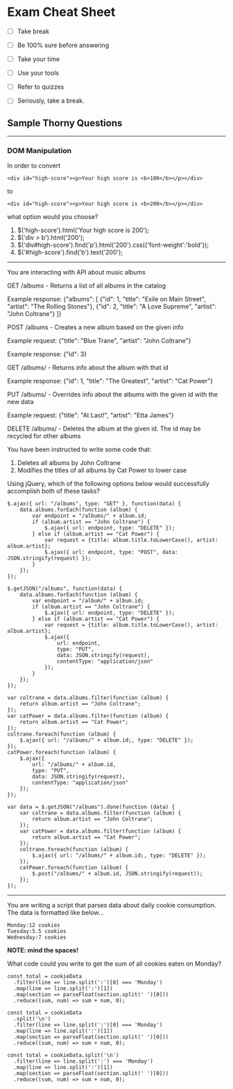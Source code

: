 # Exam Cheat Sheet

- [ ] Take break
- [ ] Be 100% sure before answering
- [ ] Take your time
- [ ] Use your tools
- [ ] Refer to quizzes
- [ ] Seriously, take a break.


## Sample Thorny Questions

---

### DOM Manipulation

In order to convert 

	<div id="high-score"><p>Your high score is <b>100</b></p></div>

to

	<div id="high-score"><p>Your high score is <b>200</b></p></div>

what option would you choose?

1. $('high-score').html('Your high score is 200');
2. $('div > b').html('200');
3. $('div#high-score').find('p').html('200').css({'font-weight':'bold'});
4. $('#high-score').find('b').text('200');

---

You are interacting with API about music albums 

GET /albums - Returns a list of all albums in the catalog

Example response:
{"albums": [
    {"id": 1, "title": "Exile on Main Street", "artist": "The Rolling Stones"},
    {"id": 2, "title": "A Love Supreme", "artist": "John Coltrane"}
]}


POST /albums - Creates a new album based on the given info

Example request:
{"title": "Blue Trane", "artist": "John Coltrane"}

Example response:
{"id": 3}


GET /albums/<id> - Returns info about the album with that id

Example response:
{"id": 1, "title": "The Greatest", "artist": "Cat Power"}


PUT /albums/<id> - Overrides info about the albums with the given id with the new data

Example request:
{"title": "At Last!", "artist": "Etta James"}


DELETE /albums/<id> - Deletes the album at the given id. The id may be recycled for other albums


You have been instructed to write some code that:

1. Deletes all albums by John Coltrane
2. Modifies the titles of all albums by Cat Power to lower case 

Using jQuery, which of the following options below would successfully accomplish both of these tasks? 

```
$.ajax({ url: "/albums", type: "GET" }, function(data) {
    data.albums.forEach(function (album) {
        var endpoint = "/albums/" + album.id;
        if (album.artist == "John Coltrane") {
            $.ajax({ url: endpoint, type: "DELETE" });
        } else if (album.artist == "Cat Power") {
            var request = {title: album.title.toLowerCase(), artist: album.artist};
            $.ajax({ url: endpoint, type: "POST", data: JSON.stringify(request) });
        }
    });
}); 
```

```
$.getJSON("/albums", function(data) {
    data.albums.forEach(function (album) {
        var endpoint = "/album/" + album.id;
        if (album.artist == "John Coltrane") {
            $.ajax({ url: endpoint, type: "DELETE" });
        } else if (album.artist == "Cat Power") {
            var request = {title: album.title.toLowerCase(), artist: album.artist};
            $.ajax({
                url: endpoint,
                type: "PUT",
                data: JSON.stringify(request),
                contentType: "application/json"
            });
        }
    });
});
```


```var data = $.getJSON("/albums")
var coltrane = data.albums.filter(function (album) {
    return album.artist == "John Coltrane";
});
var catPower = data.albums.filter(function (album) {
    return album.artist == "Cat Power";
});
coltrane.foreach(function (album) {
    $.ajax({ url: "/albums/" + album.id;, type: "DELETE" });
});
catPower.foreach(function (album) {
    $.ajax({
        url: "/albums/" + album.id,
        type: "PUT",
        data: JSON.stringify(request),
        contentType: "application/json"
    });
});
```

```
var data = $.getJSON("/albums").done(function (data) {
    var coltrane = data.albums.filter(function (album) {
        return album.artist == "John Coltrane";
    });
    var catPower = data.albums.filter(function (album) {
        return album.artist == "Cat Power";
    });
    coltrane.foreach(function (album) {
        $.ajax({ url: "/albums/" + album.id;, type: "DELETE" });
    });
    catPower.foreach(function (album) {
        $.post("/albums/" + album.id, JSON.stringify(request));
    });
});
```

---

You are writing a script that parses data about daily cookie consumption. The data is formatted like below...

```
Monday:12 cookies
Tuesday:5.5 cookies
Wednesday:7 cookies
```

__NOTE: mind the spaces!__

What code could you write to get the sum of all cookies eaten on Monday?

```
const total = cookieData
  .filter(line => line.split(':')[0] === 'Monday')
  .map(line => line.split(':')[1])
  .map(section => parseFloat(section.split(' ')[0]))
  .reduce((sum, num) => sum + num, 0);
```

```
const total = cookieData
  .split('\n')
  .filter(line => line.split(':')[0] === 'Monday')
  .map(line => line.split(':')[1])
  .map(section => parseFloat(section.split(' ')[0]))
  .reduce((sum, num) => sum + num, 0);
```

```
const total = cookieData.split('\n')
  .filter(line => line.split(':') === 'Monday')
  .map(line => line.split(':')[1])
  .map(section => parseFloat(section.split(' ')[0]))
  .reduce((sum, num) => sum + num, 0);
```

